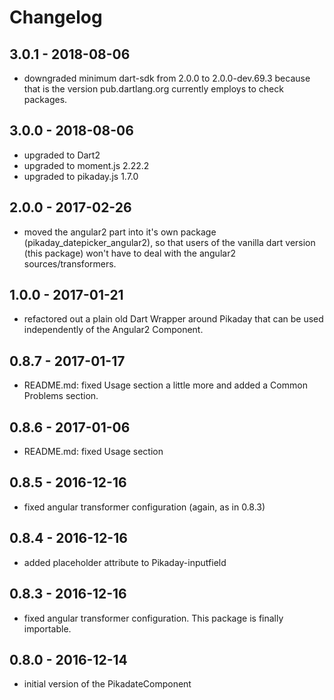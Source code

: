 # Changelog

## 3.0.1 - 2018-08-06

- downgraded minimum dart-sdk from 2.0.0 to 2.0.0-dev.69.3 because that is the version pub.dartlang.org currently employs
to check packages.

## 3.0.0 - 2018-08-06

- upgraded to Dart2
- upgraded to moment.js 2.22.2
- upgraded to pikaday.js 1.7.0

## 2.0.0 - 2017-02-26

- moved the angular2 part into it's own package (pikaday_datepicker_angular2),
 so that users of the vanilla dart version (this package) won't have to deal
 with the angular2 sources/transformers.

## 1.0.0 - 2017-01-21

- refactored out a plain old Dart Wrapper around Pikaday that can be used independently of the Angular2 Component.

## 0.8.7 - 2017-01-17

- README.md: fixed Usage section a little more and added a Common Problems section.

## 0.8.6 - 2017-01-06

- README.md: fixed Usage section

## 0.8.5 - 2016-12-16

- fixed angular transformer configuration (again, as in 0.8.3)

## 0.8.4 - 2016-12-16

- added placeholder attribute to Pikaday-inputfield 

## 0.8.3 - 2016-12-16

- fixed angular transformer configuration. This package is finally importable.

## 0.8.0 - 2016-12-14

- initial version of the PikadateComponent
